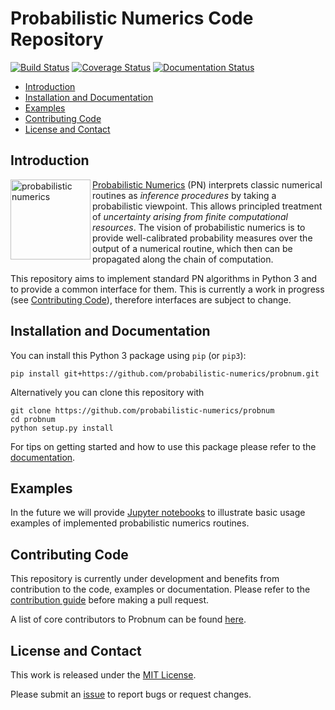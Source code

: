 # Probabilistic Numerics Code Repository

[![Build Status](https://travis-ci.com/probabilistic-numerics/probnum.svg?branch=master)](https://travis-ci.com/probabilistic-numerics/probnum)
[![Coverage Status](http://codecov.io/github/probabilistic-numerics/probnum/coverage.svg?branch=master)](http://codecov.io/github/probabilistic-numerics/probnum?branch=master)
[![Documentation Status](https://readthedocs.org/probabilistic-numerics/probnum/badge/?version=master)](http://gpflow.readthedocs.io/en/master/?badge=master)


* [Introduction](#introduction)
* [Installation and Documentation](#installation)
* [Examples](#examples)
* [Contributing Code](#contributing)
* [License and Contact](#contact)

## <a name="introduction">Introduction</a>
<a href="https://github.com/probabilistic-numerics"><img align="left" src="https://github.com/probabilistic-numerics/probnum/img/pn_logo.png" alt="probabilistic numerics" width="128"/> [Probabilistic Numerics](http://probabilistic-numerics.org/) (PN) interprets classic numerical routines as _inference procedures_ by taking a probabilistic viewpoint. This allows principled treatment of _uncertainty arising from finite computational resources_. The vision of probabilistic numerics is to provide well-calibrated probability measures over the output of a numerical routine, which then can be propagated along the chain of computation.

This repository aims to implement standard PN algorithms in Python 3 and to provide a common interface for them. This is 
currently a work in progress (see [Contributing Code](#contributing)), therefore interfaces are subject to change.

## <a name="installation">Installation and Documentation</a>
You can install this Python 3 package using `pip` (or `pip3`):
```
pip install git+https://github.com/probabilistic-numerics/probnum.git
```
Alternatively you can clone this repository with
```
git clone https://github.com/probabilistic-numerics/probnum
cd probnum
python setup.py install
```
For tips on getting started and how to use this package please refer to the 
[documentation](https://probabilistic-numerics.github.io/probnum/).

## <a name="examples">Examples</a>
In the future we will provide [Jupyter notebooks](notebooks) to illustrate basic usage examples of implemented 
probabilistic numerics routines.

## <a name="contributing">Contributing Code</a>
This repository is currently under development and benefits from contribution to the code, examples or documentation. 
Please refer to the [contribution guide](https://github.com/probabilistic-numerics/probnum/CONTRIBUTING.md) before making a pull request.

A list of core contributors to Probnum can be found [here](https://github.com/probabilistic-numerics/probnum/AUTHORS.md).

## <a name="license">License and Contact</a>
This work is released under the [MIT License](LICENSE.txt).

Please submit an [issue](https://github.com/probabilistic-numerics/probnum/issues/new) to report bugs or request 
changes.
